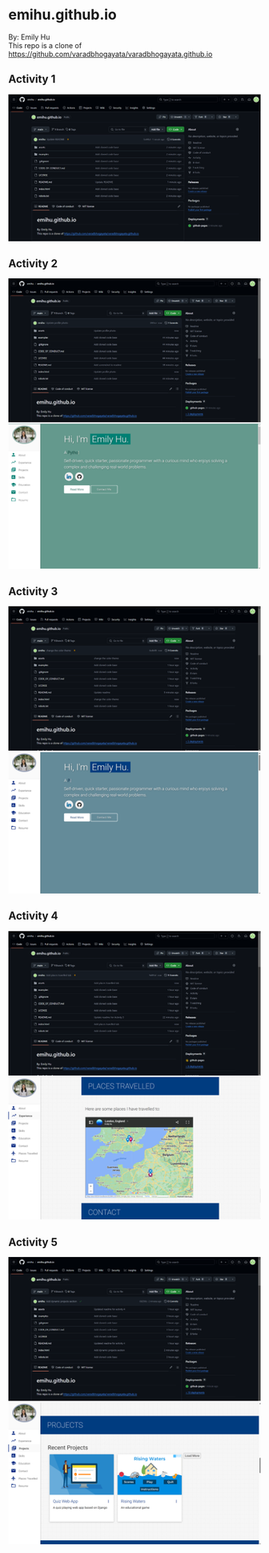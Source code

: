# emihu.github.io

By: Emily Hu  
This repo is a clone of
https://github.com/varadbhogayata/varadbhogayata.github.io

## Activity 1

![screenshot](assets/img/readme-screenshot.png)

## Activity 2

![screenshot](assets/img/readme-screenshot2.png)
![screenshot](assets/img/readme-screenshot3.png)

## Activity 3

![screenshot](assets/img/readme-screenshot4.png)
![screenshot](assets/img/readme-screenshot5.png)

## Activity 4

![screenshot](assets/img/readme-screenshot6.png)
![screenshot](assets/img/readme-screenshot7.png)

## Activity 5

![screenshot](assets/img/readme-screenshot8.png)
![screenshot](assets/img/readme-screenshot9.png)
